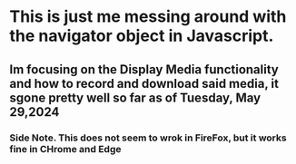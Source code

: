 # This is just me messing around with the navigator object in Javascript.
## Im focusing on the Display Media functionality and how to record and download said media, it sgone pretty well so far as of Tuesday, May 29,2024
### Side Note. This does not seem to wrok in FireFox, but it works fine in CHrome and Edge
